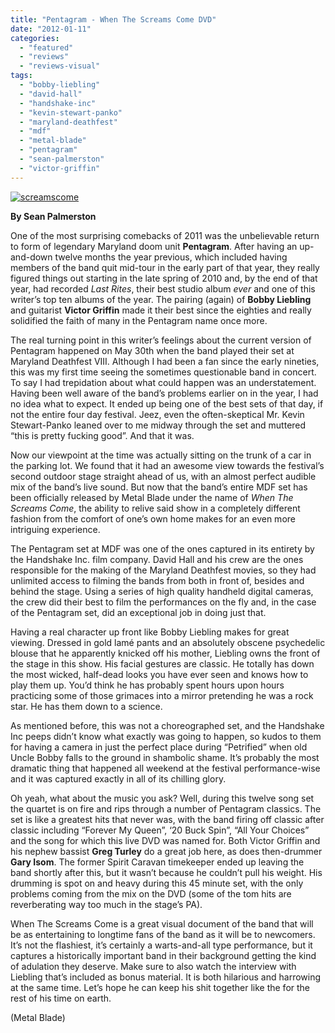 ```yaml
---
title: "Pentagram - When The Screams Come DVD"
date: "2012-01-11"
categories: 
  - "featured"
  - "reviews"
  - "reviews-visual"
tags: 
  - "bobby-liebling"
  - "david-hall"
  - "handshake-inc"
  - "kevin-stewart-panko"
  - "maryland-deathfest"
  - "mdf"
  - "metal-blade"
  - "pentagram"
  - "sean-palmerston"
  - "victor-griffin"
---
```


[![](http://www.hellbound.ca/wp-content/uploads/2012/01/screamscome.jpg "screamscome")](http://www.hellbound.ca/wp-content/uploads/2012/01/screamscome.jpg)

**By Sean Palmerston**

One of the most surprising comebacks of 2011 was the unbelievable return to form of legendary Maryland doom unit **Pentagram**. After having an up-and-down twelve months the year previous, which included having members of the band quit mid-tour in the early part of that year, they really figured things out starting in the late spring of 2010 and, by the end of that year, had recorded _Last Rites_, their best studio album _ever_ and one of this writer’s top ten albums of the year. The pairing (again) of **Bobby Liebling** and guitarist **Victor Griffin** made it their best since the eighties and really solidified the faith of many in the Pentagram name once more.

The real turning point in this writer’s feelings about the current version of Pentagram happened on May 30th when the band played their set at Maryland Deathfest VIII. Although I had been a fan since the early nineties, this was my first time seeing the sometimes questionable band in concert. To say I had trepidation about what could happen was an understatement. Having been well aware of the band’s problems earlier on in the year, I had no idea what to expect. It ended up being one of the best sets of that day, if not the entire four day festival. Jeez, even the often-skeptical Mr. Kevin Stewart-Panko leaned over to me midway through the set and muttered “this is pretty fucking good”. And that it was.

Now our viewpoint at the time was actually sitting on the trunk of a car in the parking lot. We found that it had an awesome view towards the festival’s second outdoor stage straight ahead of us, with an almost perfect audible mix of the band’s live sound. But now that the band’s entire MDF set has been officially released by Metal Blade under the name of _When The Screams Come_, the ability to relive said show in a completely different fashion from the comfort of one’s own home makes for an even more intriguing experience.

The Pentagram set at MDF was one of the ones captured in its entirety by the Handshake Inc. film company. David Hall and his crew are the ones responsible for the making of the Maryland Deathfest movies, so they had unlimited access to filming the bands from both in front of, besides and behind the stage. Using a series of high quality handheld digital cameras, the crew did their best to film the performances on the fly and, in the case of the Pentagram set, did an exceptional job in doing just that.

Having a real character up front like Bobby Liebling makes for great viewing. Dressed in gold lamé pants and an absolutely obscene psychedelic blouse that he apparently knicked off his mother, Liebling owns the front of the stage in this show. His facial gestures are classic. He totally has down the most wicked, half-dead looks you have ever seen and knows how to play them up. You’d think he has probably spent hours upon hours practicing some of those grimaces into a mirror pretending he was a rock star. He has them down to a science.

As mentioned before, this was not a choreographed set, and the Handshake Inc peeps didn’t know what exactly was going to happen, so kudos to them for having a camera in just the perfect place during “Petrified” when old Uncle Bobby falls to the ground in shambolic shame. It’s probably the most dramatic thing that happened all weekend at the festival performance-wise and it was captured exactly in all of its chilling glory.

Oh yeah, what about the music you ask? Well, during this twelve song set the quartet is on fire and rips through a number of Pentagram classics. The set is like a greatest hits that never was, with the band firing off classic after classic including “Forever My Queen”, ‘20 Buck Spin”, “All Your Choices” and the song for which this live DVD was named for. Both Victor Griffin and his nephew bassist **Greg Turley** do a great job here, as does then-drummer **Gary Isom**. The former Spirit Caravan timekeeper ended up leaving the band shortly after this, but it wasn’t because he couldn’t pull his weight. His drumming is spot on and heavy during this 45 minute set, with the only problems coming from the mix on the DVD (some of the tom hits are reverberating way too much in the stage’s PA).

When The Screams Come is a great visual document of the band that will be as entertaining to longtime fans of the band as it will be to newcomers. It’s not the flashiest, it’s certainly a warts-and-all type performance, but it captures a historically important band in their background getting the kind of adulation they deserve. Make sure to also watch the interview with Liebling that’s included as bonus material. It is both hilarious and harrowing at the same time. Let’s hope he can keep his shit together like the for the rest of his time on earth.

(Metal Blade)
